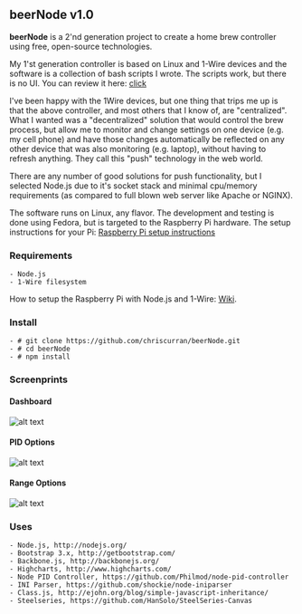 ## beerNode v1.0

**beerNode** is a 2'nd generation project to create a home brew controller using
free, open-source technologies.

My 1'st generation controller is based on Linux and 1-Wire devices and the
software is a collection of bash scripts I wrote. The scripts work, but there
is no UI. You can review it here: [click](http://www.homebrewtalk.com/f51/monitoring-controlling-linux-cheap-240955)

I've been happy with the 1Wire devices, but one thing that trips me up is that
the above controller, and most others that I know of, are "centralized". What
I wanted was a "decentralized" solution that would control the brew process,
but allow me to monitor and change settings on one device (e.g. my cell phone)
and have those changes automatically be reflected on any other device that was
also monitoring (e.g. laptop), without having to refresh anything. They call
this "push" technology in the web world.

There are any number of good solutions for push functionality, but I selected
Node.js due to it's socket stack and minimal cpu/memory requirements (as
compared to full blown web server like Apache or NGINX).

The software runs on Linux, any flavor. The development and testing is done
using Fedora, but is targeted to the Raspberry Pi hardware. The setup instructions 
for your Pi: [Raspberry Pi setup instructions](https://github.com/chriscurran/beerNode/wiki/Raspberry-Pi)


### Requirements

	- Node.js 
	- 1-Wire filesystem
	
How to setup the Raspberry Pi with Node.js and 1-Wire: [Wiki](https://github.com/chriscurran/beerNode/wiki/Raspberry-Pi).
	

### Install

	- # git clone https://github.com/chriscurran/beerNode.git
	- # cd beerNode
	- # npm install

### Screenprints
#### Dashboard
![alt text](http://www.planetcurran.com/beer/beerNode/Dashboard.png "Dashboard")

#### PID Options
![alt text](http://www.planetcurran.com/beer/beerNode/1820-options.png "PID Options")

#### Range Options
![alt text](http://www.planetcurran.com/beer/beerNode/1820-range.png "Range Options")


### Uses

	- Node.js, http://nodejs.org/
	- Bootstrap 3.x, http://getbootstrap.com/
	- Backbone.js, http://backbonejs.org/
	- Highcharts, http://www.highcharts.com/
	- Node PID Controller, https://github.com/Philmod/node-pid-controller
	- INI Parser, https://github.com/shockie/node-iniparser
	- Class.js, http://ejohn.org/blog/simple-javascript-inheritance/
	- Steelseries, https://github.com/HanSolo/SteelSeries-Canvas
